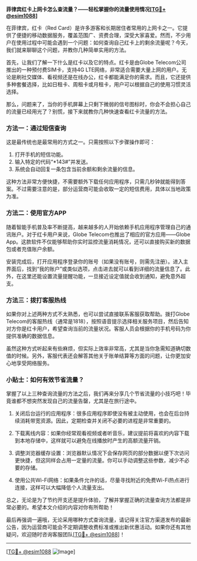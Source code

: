 **菲律宾红卡上网卡怎么查流量？——轻松掌握你的流量使用情况[[TG💪+ @esim1088](https://t.me/s/esim1088)]**

在菲律宾，红卡（Red Card）是许多游客和长期居住者常用的上网卡之一。它提供了便捷的移动数据服务，覆盖范围广、资费合理，深受大家喜爱。然而，不少用户在使用过程中可能会遇到一个问题：如何查询自己红卡上的剩余流量呢？今天，我们就来聊聊这个问题，并教你几种简单实用的方法。

首先，让我们了解一下什么是红卡以及它的特点。红卡是由Globe Telecom公司推出的一种预付费SIM卡，支持4G LTE网络，非常适合需要大量上网的用户。无论是刷社交媒体、看视频还是在线办公，红卡都能满足你的需求。而且，它还提供多种套餐选择，比如日租卡、周租卡或月租卡，用户可以根据自己的使用习惯灵活选择。

那么，问题来了，当你的手机屏幕上只剩下微弱的信号图标时，你会不会担心自己的流量已经用光了？别慌，接下来就教你几种快速查看红卡流量的方法。

### 方法一：通过短信查询

这是最传统也是最常用的方式之一。只需按照以下步骤操作即可：

1. 打开手机的短信功能。
2. 输入特定的代码“*143#”并发送。
3. 系统会自动回复一条包含当前余额和剩余流量的信息。

这种方法非常方便快捷，不需要额外下载任何应用程序，只需几秒钟就能得到答案。不过需要注意的是，部分运营商可能会收取一定的短信费用，具体以当地政策为准。

### 方法二：使用官方APP

随着智能手机普及率不断提高，越来越多的人开始依赖手机应用程序管理自己的通讯账户。对于红卡用户来说，Globe Telecom也推出了相应的官方应用——Globe App。这款软件不仅能够帮助你实时监控流量消耗情况，还可以直接购买新的数据包或者充值账户余额。

安装完成后，打开应用程序登录你的账号（如果没有账号，则需先注册）。进入主界面后，找到“我的账户”或类似选项，点击进去就可以看到详细的流量信息了。此外，在这里还能设置流量提醒功能，一旦接近设定值就会收到通知，避免意外超支。

### 方法三：拨打客服热线

如果你对上述两种方式不太熟悉，也可以尝试直接联系客服获取帮助。拨打Globe Telecom的客服热线（通常是1818），按照语音提示选择相关服务项目，然后告知对方你是红卡用户，希望查询当前的流量状况。客服人员会根据你的手机号码为你提供准确的数据信息。

虽然这种方式听起来有些麻烦，但实际上效率非常高，尤其是当你急需知道确切数值的时候。另外，客服代表还会解答其他关于账单结算等方面的问题，让你更加安心地享受网络服务。

### 小贴士：如何有效节省流量？

掌握了以上三种查询流量的方法之后，我们再来分享几个节省流量的小技巧吧！毕竟谁都不想突然发现自己的流量告罄，尤其是在旅行途中。

1. 关闭后台运行的应用程序：很多应用程序即使没有被主动使用，也会在后台持续消耗带宽资源。因此，定期检查并关闭不必要的进程是非常重要的。

2. 下载离线内容：如果你经常观看视频或者听音乐，建议提前将喜欢的内容下载到本地存储中，这样就可以避免在线播放时产生的高额流量开销。

3. 调整浏览器缓存设置：浏览器默认情况下会保存网页的部分数据以便下次访问更快捷，但这同样会占用一定量的流量。你可以手动调整这些参数，减少不必要的存储。

4. 使用公共Wi-Fi网络：如果条件允许的话，尽量寻找附近的免费Wi-Fi热点进行连接，这样可以大幅降低个人流量支出。

总之，无论是为了节约开支还是提升体验，了解并掌握正确的流量查询方法都是非常必要的。希望本文介绍的内容对你有所帮助！

最后再强调一遍哦，无论采用哪种方式查询流量，请记得关注官方渠道发布的最新公告，因为运营商可能会不定期调整收费标准或推出新优惠活动。如果你还有其他疑问，欢迎随时咨询客服团队[[TG💪+ @esim1088](https://t.me/s/esim1088)]！

---

[[TG💪+ @esim1088](https://t.me/s/esim1088) ![Image](https://i.postimg.cc/4NQfJmqS/Snipaste-2025-05-13-00-14-12.png)]
